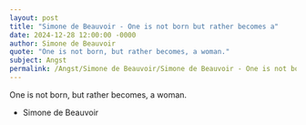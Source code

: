 ```yaml
---
layout: post
title: "Simone de Beauvoir - One is not born but rather becomes a"
date: 2024-12-28 12:00:00 -0000
author: Simone de Beauvoir
quote: "One is not born, but rather becomes, a woman."
subject: Angst
permalink: /Angst/Simone de Beauvoir/Simone de Beauvoir - One is not born but rather becomes a
---
```


One is not born, but rather becomes, a woman.

- Simone de Beauvoir
